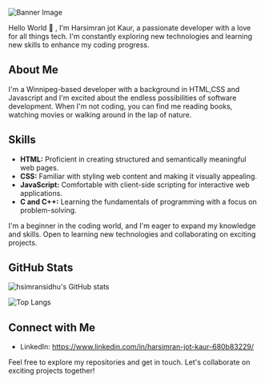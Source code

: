 ![Banner Image](https://link.to/your/banner-image.png)

Hello World 👋 , I'm Harsimran jot Kaur, a passionate developer with a love for all things tech. I'm constantly exploring new technologies and learning new skills to enhance my coding progress.

## About Me

I'm a Winnipeg-based developer with a background in HTML,CSS and Javascript and I'm excited about the endless possibilities of software development. When I'm not coding, you can find me reading books, watching movies or walking around in the lap of nature.

## Skills
 
- **HTML:** Proficient in creating structured and semantically meaningful web pages.
- **CSS:** Familiar with styling web content and making it visually appealing.
- **JavaScript:** Comfortable with client-side scripting for interactive web applications.
- **C and C++:** Learning the fundamentals of programming with a focus on problem-solving.

I'm a beginner in the coding world, and I'm eager to expand my knowledge and skills. Open to learning new technologies and collaborating on exciting projects.

## GitHub Stats

![hsimransidhu's GitHub stats](https://github-readme-stats.vercel.app/api?username=hsimransidhu&show_icons=true&count_private=true)

 ![Top Langs](https://github-readme-stats.vercel.app/api/top-langs/?username=hsimransidhu)

## Connect with Me

- LinkedIn:  https://www.linkedin.com/in/harsimran-jot-kaur-680b83229/

Feel free to explore my repositories and get in touch. Let's collaborate on exciting projects together!
